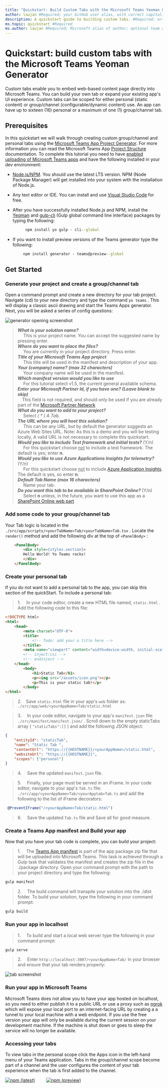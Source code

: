 ```yaml
---
title: "Quickstart: Build Custom Tabs with the Microsoft Teams Yeoman Generator" #Required; page title displayed in search results. Include the word "quickstart". Include the brand.
author: laujan #Required; your GitHub user alias, with correct capitalization.
description: A quickstart guide to building custom tabs. #Required; article description that is displayed in search results. Include the word "quickstart".
ms.topic: quickstart #Required
ms.author: laujan #Required; Microsoft alias of author; optional team alias.
---
```

# Quickstart: build custom tabs with the Microsoft Teams Yeoman Generator

Custom tabs enable you to embed web-based content page directly into Microsoft Teams. You can build your own tab or expand your existing app's UI experience. Custom tabs can be scoped for either personal (static content) or group/channel (configurable/dynamic content) use. An app can have up to sixteen (16) personal or a maximum of one (1) group/channel tab.

## Prerequisites

In this quickstart we will walk through creating custom group/channel and personal tabs using the [Microsoft Teams App Project Generator](https://github.com/OfficeDev/generator-teams). For more information you can read the Microsoft Teams App [Project Structure](https://github.com/OfficeDev/generator-teams/wiki/Project-Structure) documentation. To complete this tutorial you need to have [enabled uploading of Microsoft Teams apps](https://docs.microsoft.com/en-us/MicrosoftTeams/enable-features-office-365) and have the following installed in your dev environment:

- [Node.js/NPM](https://nodejs.org/en/). You should use the latest LTS version. NPM (Node Package Manager) will get installed into your system with the installation of Node.js.

- Any text editor or IDE. You can install and use [Visual Studio Code](https://code.visualstudio.com/download) for free.

- After you have successfully installed Node.js and NPM, install the [Yeoman](https://yeoman.io/) and [gulp-cli](https://www.npmjs.com/package/gulp-cli) (Gulp global command line interface) packages by typing the following:

```cmd
         npm install yo gulp - cli--global
```

- If you want to install preview versions of the Teams generator type the following:

```cmd
        npm install generator - teams@preview--global
```

## Get Started

### Generate your project and create a group/channel tab

Open a command prompt and create a new directory for your tab project. Navigate (cd) to your new directory and type the command `yo teams` . This will display a classic ascii drawing and start the Teams Apps generator. Next, you will be asked a series of config questions:

![generator opening screenshot](images/TeamsTabScreen.PNG)

> ***What is your solution name?*** <br>&emsp; This is your project name. You can accept the suggested name by pressing enter.<br>***Where do you want to place the files?*** <br>&emsp; You are currently in your project directory. Press enter.<br>***Title of your Microsoft Teams App project*** <br>&emsp; This title will be used in the manifest and description of your app. <br>***Your (company) name? (max 32 characters)*** <br>&emsp; Your company name will be used in the manifest.<br>***Which manifest version would you like to use*** <br>&emsp; For this tutorial select v1.5, the current general available schema.<br>***Enter your Microsoft Partner Id, if you have one? (Leave blank to skip)*** <br>&emsp;This field is not required, and should only be used if you are already part of the [Microsoft Partner Network](https://partner.microsoft.com) <br>***What do you want to add to your project?*** <br>&emsp; Select *( \* ) A Tab.*  <br>***The URL where you will host this solution?***  <br>&emsp; This can be any URL, but by default the generator suggests an Azure Web Sites URL. Note: As this is a demo and you will be testing locally, A valid URL is not necessary to complete this quickstart.<br>***Would you like to include Test framework and initial tests?*** (Y/n) <br>&emsp; For this quickstart choose <u>not</u> to include a test framework. The default is yes; enter **n**.<br>***Would you like to use Azure Applications Insights for telemetry?*** (Y/n) <br>&emsp; For this quickstart choose <u>not</u> to include [Azure Application Insights](https://docs.microsoft.com/azure/azure-monitor/app/app-insights-overview). The default is yes, so enter **n**.<br>***Default Tab Name (max 16 characters)*** <br>&emsp; Name your tab.<br>***Do you want this tab to be available in SharePoint Online?*** (Y/n) <br>&emsp; Select **n** unless, in the future, you want to use this app as a [SharePoint Online web part](https://docs.microsoft.com/microsoftteams/platform/concepts/tabs/tabs-in-sharepoint)

### Add some code to your group/channel tab

Your Tab logic is located in the `./src/app/scripts/<yourTabName>Tab/<yourTabName>Tab.tsx` . Locate the `render()` method and add the following div at the top of `<PanelBody>` :

```html
    <PanelBody>
        <div style={styles.section}>
        Hello World! Yo Teams rocks!
        </div>
    </PanelBody>
```

### Create your personal tab

If you do not want to add a personal tab to the app, you can skip this section of the quickStart. To include a personal tab:

> 1.&emsp; In your code editor, create a new HTML file named, `static.html` .  Add the following code to this file:

```html
<!DOCTYPE html>
<html>
    <head>
        <meta charset="UTF-8">
        <title>
            <!-- Todo: add your a title here -->
        </title>
        <meta name="viewport" content="width=device-width, initial-scale=1.0">
        <!-- inject:css -->
        <!-- endinject -->
    </head>
        <body>
            <h1>Static Tab</h1>
            <p><img src="/assets/icon.png"></p>
            <p>This is your static tab!</p>
        </body>
</html>

```
> 2.&emsp;Save `static.html` file in your app's `web` folder as: <br>`./src/app/web/<yourAppName>Tab/static.html`


> 3.&emsp; In your code editor, navigate to your app's `manifest.json` file: `./src/manifest/manifest.json/` . Scroll down to the empty staticTabs array ( `"staticTabs":[]` ) and add the following JSON object:

```json
{
    "entityId": "staticTab",
    "name": "Static Tab ",
    "contentUrl": "https://{{HOSTNAME}}/<yourAppName>/static.html",
    "websiteUrl": "https://{{HOSTNAME}}",
    "scopes": ["personal"]
}

```

> 4.&emsp; Save the updated `manifest.json` file.

> 5.&emsp; Finally, your page must be served in an iFrame. In your code editor, navigate to your app's `Tab.ts` file: `./src/app/<yourAppName>Tab/<yourApptab>Tab.ts` and add the following to the list of iFrame decorators:

```typescript
 @PreventIframe("/<yourAppName>Tab/static.html")
```

> 6.&emsp; Save the updated `Tab.ts` file and Save all for good measure.

### Create a Teams App manifest and Build your app
Now that you have your tab code is complete, you can build your project:
>1.&emsp; The [Teams App manifest](https://docs.microsoft.com/microsoftteams/platform/resources/schema/manifest-schema) is part of the app package zip file that will be uploaded into Microsoft Teams. This task is achieved through a Gulp task that validates the manifest and creates the zip file in the ./package directory. Open your command prompt with the path to your project directory and type the following:

```cmd
gulp manifest
```

>2.&emsp; The build command will transpile your solution into the ./dist folder. To build your solution, type the following in your command prompt:

```cmd
gulp build
```

### Run your app in localhost
> 1.&emsp; To build and start a local web server type the following in your command prompt:

```cmd
gulp serve
```

> 2.&emsp; Enter `http://localhost:3007/<yourAppName>Tab/` in your browser and ensure that your tab renders properly:

![tab screenshot](images/tab.PNG)

### Run your app in Microsoft Teams

Microsoft Teams does not allow you to have your app hosted on localhost, so you need to either publish it to a public URL or use a proxy such as [ngrok](https://ngrok.com/docs) which will expose your local port to an internet-facing URL by creating a a tunnel to your local machine with a web endpoint. If you use the free version your app will only be available during the current session on your development machine. If the machine is shut down or goes to sleep the service will no longer be available.

### Accessing your tabs

To view tabs in the personal scope click the Apps icon in the left-hand menu of your Teams application. Tabs in the group/channel scope become part of a channel and the user configures the content of your tab experience when the tab is first added to the channel.

<footer>

[![npm (latest)](https://img.shields.io/npm/v/generator-teams/latest.svg)](https://www.npmjs.com/package/generator-teams)&emsp; &emsp; [![npm (preview)](https://img.shields.io/npm/v/generator-teams/preview.svg)](https://www.npmjs.com/package/generator-teams)

</footer>